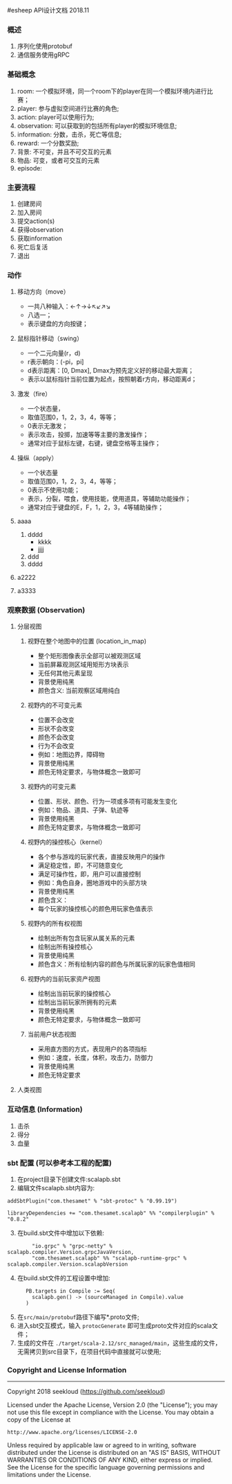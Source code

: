 #esheep API设计文档 2018.11


### 概述
1. 序列化使用protobuf
2. 通信服务使用gRPC


### 基础概念
1. room: 一个模拟环境，同一个room下的player在同一个模拟环境内进行比赛；
2. player: 参与虚拟空间进行比赛的角色;
3. action: player可以使用行为;
4. observation: 可以获取到的包括所有player的模拟环境信息;
5. information: 分数，击杀，死亡等信息;
6. reward: 一个分数奖励;
7. 背景: 不可变，并且不可交互的元素
8. 物品: 可变，或者可交互的元素
9. episode:  


### 主要流程
1. 创建房间
2. 加入房间
3. 提交action(s)
4. 获得observation
5. 获取information
6. 死亡后复活
7. 退出



### 动作
1. 移动方向（move）
    * 一共八种输入：←↑→↓↖↙↗↘
    * 八选一；
    * 表示键盘的方向按键；
2. 鼠标指针移动（swing）
    * 一个二元向量(r，d)
    * r表示朝向：\(-pi，pi\]
    * d表示距离：\[0, Dmax\], Dmax为预先定义好的移动最大距离；
    * 表示以鼠标指针当前位置为起点，按照朝着r方向，移动距离d；
3. 激发（fire）
    * 一个状态量，
    * 取值范围0，1，2，3，4，等等；
    * 0表示无激发；
    * 表示攻击，投掷，加速等等主要的激发操作；
    * 通常对应于鼠标左键，右键，键盘空格等主操作；
4. 操纵（apply）
    * 一个状态量
    * 取值范围0，1，2，3，4，等等；
    * 0表示不使用功能；
    * 表示，分裂，喂食，使用技能，使用道具，等辅助功能操作；
    * 通常对应于键盘的E，F，1，2，3，4等辅助操作；


1. aaaa
    1. dddd
        * kkkk
        * jjjj
    2. ddd 
    3. dddd
  
2. a2222
3. a3333


### 观察数据 (Observation)
1. 分层视图  

    1.  视野在整个地图中的位置 (location_in_map)         
        * 整个矩形图像表示全部可以被观测区域    
        * 当前屏幕观测区域用矩形方块表示    
        * 无任何其他元素呈现    
        * 背景使用纯黑    
        * 颜色含义: 当前观察区域用纯白    

    2.  视野内的不可变元素    
        * 位置不会改变      
        * 形状不会改变    
        * 颜色不会改变    
        * 行为不会改变    
        * 例如：地图边界，障碍物    
        * 背景使用纯黑    
        * 颜色无特定要求，与物体概念一致即可    
        
    3. 视野内的可变元素    
        * 位置、形状、颜色、行为一项或多项有可能发生变化    
        * 例如：物品、道具、子弹、轨迹等      
        * 背景使用纯黑      
        * 颜色无特定要求，与物体概念一致即可    
        
    4. 视野内的操控核心（kernel）    
        * 各个参与游戏的玩家代表，直接反映用户的操作    
        * 满足稳定性，即，不可随意变化    
        * 满足可操作性，即，用户可以直接控制    
        * 例如：角色自身，圈地游戏中的头部方块    
        * 背景使用纯黑    
        * 颜色含义：    
        * 每个玩家的操控核心的颜色用玩家色值表示    
        
    5. 视野内的所有权视图    
        * 绘制出所有包含玩家从属关系的元素    
        * 绘制出所有操控核心    
        * 背景使用纯黑    
        * 颜色含义：所有绘制内容的颜色与所属玩家的玩家色值相同    
        
    6. 视野内的当前玩家资产视图    
        * 绘制出当前玩家的操控核心    
        * 绘制出当前玩家所拥有的元素    
        * 背景使用纯黑    
        * 颜色无特定要求，与物体概念一致即可    
        
    7. 当前用户状态视图    
        * 采用直方图的方式，表现用户的各项指标    
        * 例如：速度，长度，体积，攻击力，防御力    
        * 背景使用纯黑    
        * 颜色无特定要求     

        
2. 人类视图


### 互动信息 (Information)
1. 击杀
2. 得分
3. 血量




### sbt 配置 (可以参考本工程的配置)
1. 在project目录下创建文件:scalapb.sbt
2. 编辑文件scalapb.sbt内容为:
```
addSbtPlugin("com.thesamet" % "sbt-protoc" % "0.99.19")

libraryDependencies += "com.thesamet.scalapb" %% "compilerplugin" % "0.8.2"
```
3. 在build.sbt文件中增加以下依赖:
```
        "io.grpc" % "grpc-netty" % scalapb.compiler.Version.grpcJavaVersion,
        "com.thesamet.scalapb" %% "scalapb-runtime-grpc" % scalapb.compiler.Version.scalapbVersion
```
4. 在build.sbt文件的工程设置中增加:
```
      PB.targets in Compile := Seq(
        scalapb.gen() -> (sourceManaged in Compile).value
      )
```
5. 在`src/main/protobuf`路径下编写*.proto文件;
6. 进入sbt交互模式，输入 `protocGenerate` 即可生成proto文件对应的scala文件；
7. 生成的文件在 `./target/scala-2.12/src_managed/main`，这些生成的文件，无需拷贝到src目录下，在项目代码中直接就可以使用;



### Copyright and License Information

---
Copyright 2018 seekloud (https://github.com/seekloud)

Licensed under the Apache License, Version 2.0 (the "License");
you may not use this file except in compliance with the License.
You may obtain a copy of the License at

    http://www.apache.org/licenses/LICENSE-2.0

Unless required by applicable law or agreed to in writing, software
distributed under the License is distributed on an "AS IS" BASIS,
WITHOUT WARRANTIES OR CONDITIONS OF ANY KIND, either express or implied.
See the License for the specific language governing permissions and
limitations under the License.







